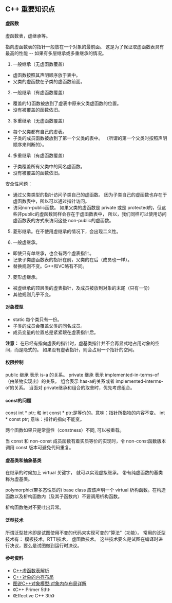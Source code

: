 ## C++ 重要知识点

#### 虚函数

虚函数表，虚继承等。

指向虚函数表的指针一般放在一个对象的最前面。 这是为了保证取虚函数表具有最高的性能 -- 如果有多层继承或多重继承的情况。 

1. 一般继承（无虚函数覆盖）
- 虚函数按照其声明顺序放于表中。 
- 父类的虚函数在子类的虚函数前面。 

2. 一般继承（有虚函数覆盖）
- 覆盖的f()函数被放到了虚表中原来父类虚函数的位置。 
- 没有被覆盖的函数依旧。 

3. 多重继承（无虚函数覆盖）
- 每个父类都有自己的虚表。 
- 子类的成员函数被放到了第一个父类的表中。 （所谓的第一个父类时按照声明顺序来判断的）。 

4. 多重继承（有虚函数覆盖）
- 子类覆盖所有父类中的同名虚函数。 
- 没有被覆盖的函数依旧。 

安全性问题：
- 通过父类类型的指针访问子类自己的虚函数。 因为子类自己的虚函数也存在于虚函数表中，所以可以通过指针访问。 
- 访问non-public函数。 如果父类的虚函数是 private 或是 protected的，但这些非public的虚函数同样会存在于虚函数表中， 所以，我们同样可以使用访问虚函数表的方式来访问这些 non-public的虚函数。 

5. 菱形继承。在不使用虚继承的情况下，会出现二义性。 

6. 一般虚继承。 
- 即使只有单继承，也会有两个虚表指针。
- 记录子类虚函数表的指针在前，父类的在后（成员也一样）。 
- 替换规则不变。G++和VC略有不同。 

7. 菱形虚继承。 
- 被虚继承的顶层类的虚表指针，及成员被放到对象的末尾（只有一份）
- 其他规则几乎不变。

#### 对象模型
- static 每个类只有一份。 
- 子类的成员会覆盖父类的同名成员。 
- 成员变量的位置总是紧紧跟在虚表指针后。


**注意：** 在已经有指向虚表的指针时，虚基类指针并不会再显式地占用对象的空间，而是隐式的。 如果没有虚表指针，则会占用一个指针的空间。 

#### 权限控制

public 继承 表示 is-a 的关系。 
private 继承 表示 implemented-in-terms-of（由某物实现出）的关系。 
组合表示 has-a的关系或者 implemented-interms-of的关系。 当面对 private继承和组合的取舍时，优先考虑组合。 

#### const的问题
const int * ptr; 和 int const * ptr;是等价的。意味：指针所指物的内容不变。 
int * const ptr; 意味：指针的指向不能变。 

两个函数如果只是常量性（constness）不同, 可以被重载。 

当 const 和 non-const 成员函数有着实质等价的实现时，令 non-const函数版本调用 const 版本可避免代码重复。  

#### 虚基类和抽象基类
在继承的时候加上 virtual 关键字， 就可以实现虚拟继承。
带有纯虚函数的基类称为虚基类。

polymorphic(带多态性质的) base class 应该声明一个 virtual 析构函数。在构造函数以及析构函数内（及其子函数内）不要调用析构函数。 

析构函数绝对不要吐出异常。 



#### 泛型技术
所谓泛型技术即是试图使用不变的代码来实现可变的“算法”（功能）。 
常用的泛型技术有： 模板技术，RTTI技术， 虚函数技术。 这些技术要么是试图在编译时进行决议，要么是试图做到运行时决议。 



#### 参考资料
- [C++虚函数表解析](http://blog.csdn.net/haoel/article/details/1948051)
- [C++对象的内存布局](http://blog.csdn.net/haoel/article/details/3081328/)
- [图说C++对象模型:对象内存布局详解](http://blog.jobbole.com/101583/)
- 《C++ Primer 5th》
- 《Effective C++ 3th》